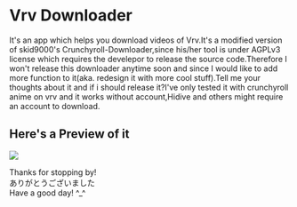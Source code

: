 # Vrv Downloader

It's an app which helps you download videos of Vrv.It's a modified version of skid9000's Crunchyroll-Downloader,since his/her tool is under AGPLv3 license which requires the develepor to release the source code.Therefore I won't release this downloader anytime soon and since I would like to add more function to it(aka. redesign it with more cool stuff).Tell me your thoughts about it and if i should release it?I've only tested it with crunchyroll anime on vrv and it works without account,Hidive and others might require an account to download.

## Here's a Preview of it
<img src="https://github.com/honghongleong/Vrv-Downloader/blob/master/Preview/Preview.png"/>

Thanks for stopping by!  
ありがとうございました  
Have a good day! ^_^
